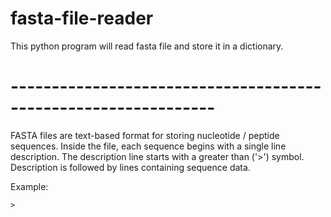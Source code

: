 # fasta-file-reader
This python program will read fasta file and store it in a dictionary.

# ---------------------------------------------------------------
FASTA files are text-based format for storing nucleotide / peptide sequences.
Inside the file, each sequence begins with a single line description. The description
line starts with a greater than ('>') symbol. Description is followed by lines 
containing sequence data.

Example:

    >
